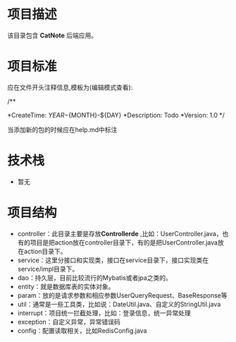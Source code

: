 # 项目描述

该目录包含 **CatNote** 后端应用。

# 项目标准

应在文件开头注释信息,模板为(编辑模式查看):

/**

*CreateTime: ${YEAR}-${MONTH}-${DAY}
*Description: Todo
*Version: 1.0
*/

当添加新的包的时候应在help.md中标注

# 技术栈

- 暂无

# 项目结构

- controller：此目录主要是存放**Controllerde**
  ,比如：UserController.java，也有的项目是把action放在controller目录下，有的是把UserController.java放在action目录下。
- service：这里分接口和实现类，接口在service目录下，接口实现类在service/impl目录下。
- dao：持久层，目前比较流行的Mybatis或者jpa之类的。
- entity：就是数据库表的实体对象。
- param：放的是请求参数和相应参数UserQueryRequest、BaseResponse等
- util：通常是一些工具类，比如说：DateUtil.java、自定义的StringUtil.java
- interrupt：项目统一拦截处理，比如：登录信息，统一异常处理
- exception：自定义异常，异常错误码
- config：配置读取相关，比如RedisConfig.java